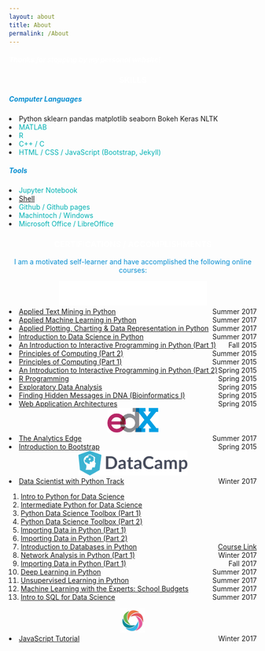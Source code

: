 ```yaml
---
layout: about
title: About
permalink: /About
---
```


<!-- Greeting -->
<div class="row mt-3">
	<div class="col-12">
		<h5 style="color: white;">Thanks for stopping by my personal website!</h5>
	</div>
</div>


<!-- SKILLS -->
<div class="row mt-4">
	<div class="col-12">
		<h3 style="color: white; text-align: center;">SKILLS</h3>
	</div>
</div>
<div class="row mt-2">
	<div class="col-6">
		<h5 style="color: #088ed1;">Computer Languages</h5>
		<li><span class="badge badge-success">Python</span>
			<span class="badge badge-info">sklearn</span>
			<span class="badge badge-info">pandas</span>
			<span class="badge badge-info">matplotlib</span>
			<span class="badge badge-info">seaborn</span>
			<span class="badge badge-info">Bokeh</span>
			<span class="badge badge-info">Keras</span>
			<span class="badge badge-info">NLTK</span>
		</li>
		<li><span style="color: #00b1b3;">MATLAB</span></li>
		<li><span style="color: #00b1b3;">R</span></li>
		<li><span style="color: #00b1b3;">C++ / C</span></li>
		<li><span style="color: #00b1b3;">HTML / CSS / JavaScript (Bootstrap, Jekyll)</span></li>
	</div>
	<div class="col-6">
		<h5 style="color: #088ed1;">Tools</h5>
		<li><span style="color: #00b1b3;">Jupyter Notebook</span></li>
		<li><span style="color: #00b1b3;"><a href="/shell_command">Shell</a></span></li>
		<li><span style="color: #00b1b3;">Github / Github pages</span></li>
		<li><span style="color: #00b1b3;">Machintoch / Windows</span></li>
		<li><span style="color: #00b1b3;">Microsoft Office / LibreOffice</span></li>
	</div>
</div>


<!-- CERTIFICATIONS -->
<div class="row mt-4">
	<div class="col-12">
		<h3 style="color: white; text-align: center;">CERTIFICATIONS / ACCOMPLISHMENTS</h3>
		<p style="color: #088ed1; text-align: center;">I am a motivated self-learner and have accomplished the following online courses:</p>
	</div>
</div>

<!-- Coursera -->
<div class="row mt-2">
	<div class="col-12" style="text-align: center">
		<a href="https://www.coursera.org/" style="text-align: center">
			<img src="/figure/coursera_logo_white.png" height="50px">
		</a>
	</div>
</div>
<div class="row mt-2">
	<div class="col-12">
		<li>
			<a href="https://www.coursera.org/account/accomplishments/records/WHDZHN5SR57Q" style="text-align:left;">Applied Text Mining in Python<span style="float:right;">Summer 2017</span></a>
		</li>
		<li>
			<a href="https://www.coursera.org/account/accomplishments/records/HAVR2LPDUY6T" style="text-align:left;">Applied Machine Learning in Python<span style="float:right;">Summer 2017</span></a>
		</li>
		<li>
			<a href="https://www.coursera.org/account/accomplishments/records/JR63V3QZBM3H" style="text-align:left;">Applied Plotting, Charting & Data Representation in Python<span style="float:right;">Summer 2017</span></a>
		</li>
		<li>
			<a href="https://www.coursera.org/account/accomplishments/records/VWB2JHD6V4VW" style="text-align:left;">Introduction to Data Science in Python<span style="float:right;">Summer 2017</span></a>
		</li>
		<li>
			<a href="https://www.coursera.org/account/accomplishments/records/cUBQ6GZTBJpDbqBM" style="text-align:left;">An Introduction to Interactive Programming in Python (Part 1)<span style="float:right;">Fall 2015</span></a>
		</li>
		<li>
			<a href="https://www.coursera.org/account/accomplishments/records/hJrTwSuq5MrzrEP6" style="text-align:left;">Principles of Computing (Part 2)<span style="float:right;">Summer 2015</span></a>
		</li>
		<li>
			<a href="https://www.coursera.org/account/accomplishments/records/9J3nWfsKJVSWwDRr" style="text-align:left;">Principles of Computing (Part 1)<span style="float:right;">Summer 2015</span></a>
		</li>
		<li>
			<a href="https://www.coursera.org/account/accomplishments/records/k6G4pZtbe7rj7S8S" style="text-align:left;">An Introduction to Interactive Programming in Python (Part 2)<span style="float:right;">Spring 2015</span></a>
		</li>
		<li>
			<a href="https://www.coursera.org/account/accomplishments/records/msDpxbeahb7YExbY" style="text-align:left;">R Programming<span style="float:right;">Spring 2015</span></a>
		</li>
		<li>
			<a href="https://www.coursera.org/account/accomplishments/records/95TukTLqDAza3mX5" style="text-align:left;">Exploratory Data Analysis<span style="float:right;">Spring 2015</span></a>
		</li>
		<li>
			<a href="https://www.coursera.org/account/accomplishments/records/YEPs6vGBYLC2dEkS" style="text-align:left;">Finding Hidden Messages in DNA (Bioinformatics I)<span style="float:right;">Spring 2015</span></a>
		</li>
		<li>
			<a href="https://www.coursera.org/account/accomplishments/records/Us8qRdPrxUeSmffC" style="text-align:left;">Web Application Architectures<span style="float:right;">Spring 2015</span></a>
		</li>
	</div>
</div>


<!-- edX -->
<div class="row mt-4">
	<div class="col-12" style="text-align: center">
		<a href="https://courses.edx.org/">
			<img src="/figure/edx_logo.png" height="50px" style="text-align: center;">
		</a>
	</div>
</div>
<div class="row mt-2">
	<div class="col-12">
	<li>
		<a href="https://courses.edx.org/certificates/92a3d320d1fe47f78395c120b9987df8" style="text-align:left;">The Analytics Edge<span style="float:right;">Summer 2017</span></a>
	</li>
	<li>
		<a href="https://s3.amazonaws.com/verify.edx.org/downloads/f0298ad775f1400baee4bac2de471cec/Certificate.pdf" style="text-align:left;">Introduction to Bootstrap<span style="float:right;">Spring 2015</span></a>
	</li>
	</div>
</div>


<!-- DataCampl -->
<div class="row mt-4">
	<div class="col-12" style="text-align: center">
		<a href="https://www.datacamp.com/home">
			<img src="/figure/logo_DataCamp.png" height="50px" style="text-align: center;">
		</a>
	</div>
</div>
<div class="row mt-2">
	<div class="col-12">
		<li>
			<a href="https://www.datacamp.com/statement-of-accomplishment/track/7e20005bfd5326d75d30edda9661e46e9579f7b5" style="text-align: left;">Data Scientist with Python Track<span style="float: right;">Winter 2017</span></a>
		</li>
		<div class="container">
			<ol>
				<li>
					<a href="https://www.datacamp.com/statement-of-accomplishment/course/578e08aa110e94cbb9766bbe801f8ce43afff99d" style="text-align: left;">Intro to Python for Data Science</a>
				</li>
				<li>
					<a href="https://www.datacamp.com/statement-of-accomplishment/course/5962361cb34d8ee02c210a9fed5c5c623b9838b5" style="text-align: left;">Intermediate Python for Data Science</a>
				</li>
				<li>
					<a href="https://www.datacamp.com/statement-of-accomplishment/course/c266424d8fb42dec744a312daa55ef6fa6d91a67" style="text-align: left;">Python Data Science Toolbox (Part 1)</a>
				</li>
				<li>
					<a href="https://www.datacamp.com/statement-of-accomplishment/course/fef84eff554b4e52c0db4f4bb53457899b3d7e28" style="text-align: left;">Python Data Science Toolbox (Part 2)</a>
				</li>
				<li>
					<a href="https://www.datacamp.com/statement-of-accomplishment/course/843dbd3bb9d5657555a3a4c29a34567761325ab0" style="text-align: left;">Importing Data in Python (Part 1)</a>
				</li>
				<li>
					<a href="https://www.datacamp.com/statement-of-accomplishment/course/7b0d6a185b9e560c42e1cdc2c464859ae3cd7b31" style="text-align: left;">Importing Data in Python (Part 2)</a>
				</li>
				<li>
					<a href="https://www.datacamp.com/statement-of-accomplishment/course/d6c3e83a1a7e619b51224f0b88ee9dd7fee98bf0" style="text-align: left;">Introduction to Databases in Python</a><span style="float: right;"><a href="https://www.datacamp.com/courses/importing-data-in-python-part-2">Course Link</a></span>
				</li>
		<li>
			<a href="https://www.datacamp.com/statement-of-accomplishment/course/552000f800b43bded72b68cae5c6047202a182aa" style="text-align: left;">Network Analysis in Python (Part 1)<span style="float: right;">Winter 2017</span></a>
		</li>
		<li>
			<a href="https://www.datacamp.com/statement-of-accomplishment/course/843dbd3bb9d5657555a3a4c29a34567761325ab0" style="text-align: left;">Importing Data in Python (Part 1)<span style="float: right;">Fall 2017</span></a>
		</li>
		<li>
			<a href="https://www.datacamp.com/statement-of-accomplishment/course/c5d0ccc0363038a6453c986e619618f8c859d37d" style="text-align: left;">Deep Learning in Python<span style="float: right;">Summer 2017</span></a>
		</li>
		<li>
			<a href="https://www.datacamp.com/statement-of-accomplishment/course/4c33367b6b5a555877344dc9425556ba1174cea0" style="text-align: left;">Unsupervised Learning in Python<span style="float: right;">Summer 2017</span></a>
		</li>
		<li>
			<a href="https://www.datacamp.com/statement-of-accomplishment/course/9550f0b6bf8e0e390d6363a13b43c393f90b05c2" style="text-align: left;">Machine Learning with the Experts: School Budgets<span style="float: right;">Summer 2017</span></a>
		</li>
		<li>
			<a href="https://www.datacamp.com/statement-of-accomplishment/course/941f0c26cc137ff1830203547c51b11c8fe30e3d" style="text-align: left;">Intro to SQL for Data Science<span style="float: right;">Summer 2017</span></a>
		</li>
			</ol>
		</div>
	</div>
</div>


<!-- SoloLearn -->
<div class="row mt-4">
	<div class="col-12" style="text-align: center;">
		<a href="https://www.sololearn.com/">
			<img src="/figure/logo_soloLearn.png" height="50px" style="text-align: center;">
		</a>
	</div>
</div>
<div class="row mt-2 mb-3">
	<div class="col-12">
		<li>
			<a href="https://www.sololearn.com/Certificate/1024-3944609/pdf/" style="text-align: left;">JavaScript Tutorial<span style="float: right;">Winter 2017</span></a>
		</li>
	</div>
</div>
